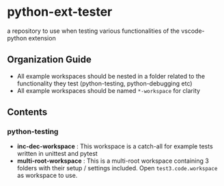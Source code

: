 # python-ext-tester
a repository to use when testing various functionalities of the vscode-python extension


## Organization Guide
- All example workspaces should be nested in a folder related to the functionality they test (python-testing, python-debugging etc)
- All example workspaces should be named `*-workspace` for clarity


## Contents

### python-testing
- **inc-dec-workspace** : This workspace is a catch-all for example tests written in unittest and pytest
- **multi-root-workspace** : This is a multi-root workspace containing 3 folders with their setup / settings included. Open `test3.code.workspace` as workspace to use.